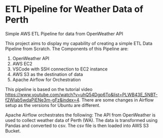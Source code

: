 # ETL Pipeline for Weather Data of Perth
Simple AWS ETL Pipeline for data from OpenWeather API

This project aims to display my capability of creating a simple ETL Data Pipeline from Scratch. The Components of this Pipeline are:
  1. OpenWeather API
  2. AWS EC2
  3. VSCode with SSH connection to EC2 instance
  4. AWS S3 as the destination of data
  5. Apache Airflow for Orchestration

This pipeline is based on the tutorial video https://www.youtube.com/watch?v=uhQ54Dgp6To&list=PLWB43E_5NBT-f2Wlab5wdaPiENe3m-gFz&index=4.
There are some changes in Airflow setup as the versions for Ubuntu are different.

Apache Airflow orchestrates the following:
The API from OpenWeather is used to collect weather data of Perth (WA).
The data is transformed using Pandas and converted to csv.
The csv file is then loaded into AWS S3 Bucket.

